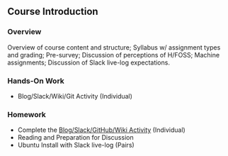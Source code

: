 ## Course Introduction

### Overview
Overview of course content and structure; Syllabus w/ assignment types and grading; Pre-survey; Discussion of perceptions of H/FOSS; Machine assignments; Discussion of Slack live-log expectations.

### Hands-On Work

- Blog/Slack/Wiki/Git Activity (Individual)

### Homework
- Complete the [Blog/Slack/GitHub/Wiki Activity](01-BlogSlackWikiGit.md) (Individual)
- Reading and Preparation for Discussion
- Ubuntu Install with Slack live-log (Pairs)
